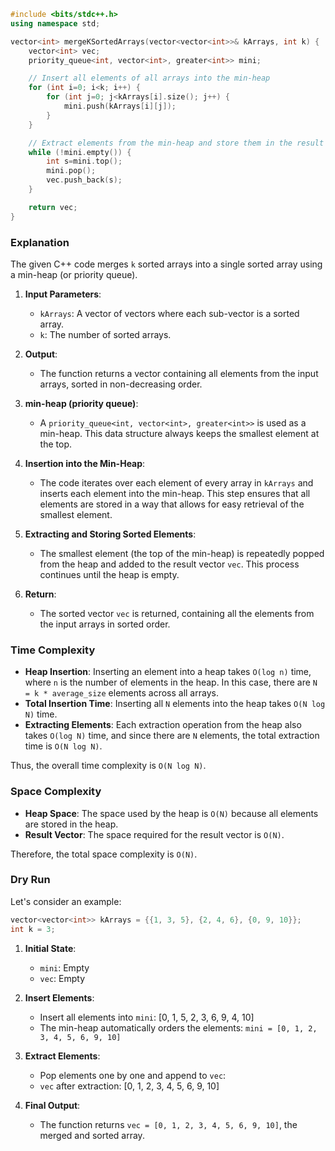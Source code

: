 ```cpp
#include <bits/stdc++.h> 
using namespace std;

vector<int> mergeKSortedArrays(vector<vector<int>>& kArrays, int k) {
    vector<int> vec;
    priority_queue<int, vector<int>, greater<int>> mini;

    // Insert all elements of all arrays into the min-heap
    for (int i=0; i<k; i++) {
        for (int j=0; j<kArrays[i].size(); j++) {
            mini.push(kArrays[i][j]);
        }
    }

    // Extract elements from the min-heap and store them in the result vector
    while (!mini.empty()) {
        int s=mini.top();
        mini.pop();
        vec.push_back(s);
    }

    return vec;
}
```
### Explanation

The given C++ code merges `k` sorted arrays into a single sorted array using a min-heap (or priority queue).

1. **Input Parameters**:
   - `kArrays`: A vector of vectors where each sub-vector is a sorted array.
   - `k`: The number of sorted arrays.

2. **Output**:
   - The function returns a vector containing all elements from the input arrays, sorted in non-decreasing order.

3. **min-heap (priority queue)**:
   - A `priority_queue<int, vector<int>, greater<int>>` is used as a min-heap. This data structure always keeps the smallest element at the top.

4. **Insertion into the Min-Heap**:
   - The code iterates over each element of every array in `kArrays` and inserts each element into the min-heap. This step ensures that all elements are stored in a way that allows for easy retrieval of the smallest element.

5. **Extracting and Storing Sorted Elements**:
   - The smallest element (the top of the min-heap) is repeatedly popped from the heap and added to the result vector `vec`. This process continues until the heap is empty.

6. **Return**:
   - The sorted vector `vec` is returned, containing all the elements from the input arrays in sorted order.

### Time Complexity

- **Heap Insertion**: Inserting an element into a heap takes `O(log n)` time, where `n` is the number of elements in the heap. In this case, there are `N = k * average_size` elements across all arrays.
- **Total Insertion Time**: Inserting all `N` elements into the heap takes `O(N log N)` time.
- **Extracting Elements**: Each extraction operation from the heap also takes `O(log N)` time, and since there are `N` elements, the total extraction time is `O(N log N)`.

Thus, the overall time complexity is `O(N log N)`.

### Space Complexity

- **Heap Space**: The space used by the heap is `O(N)` because all elements are stored in the heap.
- **Result Vector**: The space required for the result vector is `O(N)`.

Therefore, the total space complexity is `O(N)`.

### Dry Run

Let's consider an example:

```cpp
vector<vector<int>> kArrays = {{1, 3, 5}, {2, 4, 6}, {0, 9, 10}};
int k = 3;
```

1. **Initial State**:
   - `mini`: Empty
   - `vec`: Empty

2. **Insert Elements**:
   - Insert all elements into `mini`: [0, 1, 5, 2, 3, 6, 9, 4, 10]
   - The min-heap automatically orders the elements: `mini = [0, 1, 2, 3, 4, 5, 6, 9, 10]`

3. **Extract Elements**:
   - Pop elements one by one and append to `vec`:
   - `vec` after extraction: [0, 1, 2, 3, 4, 5, 6, 9, 10]

4. **Final Output**:
   - The function returns `vec = [0, 1, 2, 3, 4, 5, 6, 9, 10]`, the merged and sorted array.
